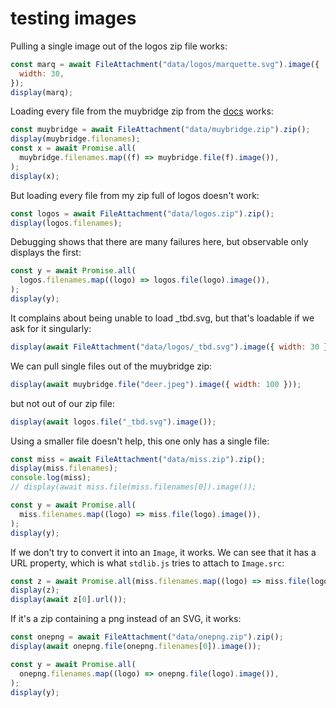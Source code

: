 # testing images

Pulling a single image out of the logos zip file works:

```js echo
const marq = await FileAttachment("data/logos/marquette.svg").image({
  width: 30,
});
display(marq);
```

Loading every file from the muybridge zip from the [docs](https://observablehq.com/framework/lib/zip) works:

```js echo
const muybridge = await FileAttachment("data/muybridge.zip").zip();
display(muybridge.filenames);
const x = await Promise.all(
  muybridge.filenames.map((f) => muybridge.file(f).image()),
);
display(x);
```

But loading every file from my zip full of logos doesn't work:

```js echo
const logos = await FileAttachment("data/logos.zip").zip();
display(logos.filenames);
```

Debugging shows that there are many failures here, but observable only displays the first:

```js echo
const y = await Promise.all(
  logos.filenames.map((logo) => logos.file(logo).image()),
);
display(y);
```

It complains about being unable to load \_tbd.svg, but that's loadable if we ask for it singularly:

```js echo
display(await FileAttachment("data/logos/_tbd.svg").image({ width: 30 }));
```

We can pull single files out of the muybridge zip:

```js echo
display(await muybridge.file("deer.jpeg").image({ width: 100 }));
```

but not out of our zip file:

```js echo
display(await logos.file("_tbd.svg").image());
```

Using a smaller file doesn't help, this one only has a single file:

```js echo
const miss = await FileAttachment("data/miss.zip").zip();
display(miss.filenames);
console.log(miss);
// display(await miss.file(miss.filenames[0]).image());
```

```js echo
const y = await Promise.all(
  miss.filenames.map((logo) => miss.file(logo).image()),
);
display(y);
```

If we don't try to convert it into an `Image`, it works. We can see that it has a URL property, which is what `stdlib.js` tries to attach to `Image.src`:

```js echo
const z = await Promise.all(miss.filenames.map((logo) => miss.file(logo)));
display(z);
display(await z[0].url());
```

If it's a zip containing a png instead of an SVG, it works:

```js echo
const onepng = await FileAttachment("data/onepng.zip").zip();
display(await onepng.file(onepng.filenames[0]).image());
```

```js echo
const y = await Promise.all(
  onepng.filenames.map((logo) => onepng.file(logo).image()),
);
display(y);
```
